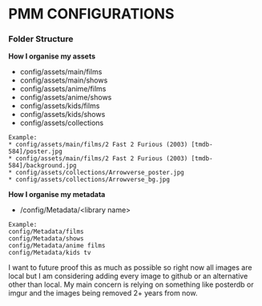 # PMM CONFIGURATIONS

### Folder Structure
**How I organise my assets**
* config/assets/main/films
* config/assets/main/shows
* config/assets/anime/films
* config/assets/anime/shows
* config/assets/kids/films
* config/assets/kids/shows
* config/assets/collections

```
Example:
* config/assets/main/films/2 Fast 2 Furious (2003) [tmdb-584]/poster.jpg
* config/assets/main/films/2 Fast 2 Furious (2003) [tmdb-584]/background.jpg
* config/assets/collections/Arrowverse_poster.jpg
* config/assets/collections/Arrowverse_bg.jpg
```
**How I organise my metadata**
* /config/Metadata/\<library name\>
```
Example:
config/Metadata/films
config/Metadata/shows
config/Metadata/anime films
config/Metadata/kids tv
```
I want to future proof this as much as possible so right now all images are local but I am considering adding every image to github or an alternative other than local. My main concern is relying on something like posterdb or imgur and the images being removed 2+ years from now.
